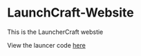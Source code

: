 # LaunchCraft-Website
This is the LauncherCraft webstie

View the launcer code [here](https://github.com/LochStudios/LaunchCraft)
